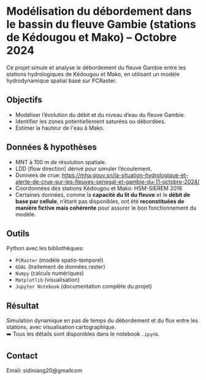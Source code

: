 # Modélisation du débordement dans le bassin du fleuve Gambie (stations de Kédougou et Mako) – Octobre 2024

Ce projet simule et analyse le débordement du fleuve Gambie entre les stations hydrologiques de Kédougou et Mako, en utilisant un modèle hydrodynamique spatial basé sur PCRaster.

## Objectifs
- Modéliser l’évolution du débit et du niveau d’eau du fleuve Gambie.
- Identifier les zones potentiellement saturées ou débordées.
- Estimer la hauteur de l'eau à Mako.

## Données & hypothèses
- MNT à 100 m de résolution spatiale.
- LDD (flow direction) dérivé pour simuler l’écoulement.
- Données de crue: https://mha.gouv.sn/la-situation-hydrologique-et-alerte-de-crue-sur-les-fleuves-senegal-et-gambie-du-11-octobre-2024/
- Coordonnées des stations Kédougou et Mako: HSM-SIEREM 2016
- Certaines données, comme la **capacité du lit du fleuve** et le **débit de base par cellule**, n’étant pas disponibles, ont été **reconstituées de manière fictive mais cohérente** pour assurer le bon fonctionnement du modèle.

## Outils
Python avec les bibliothèques:
- ``PCRaster`` (modèle spatio-temporel)
- ``GDAL`` (traitement de données raster)
- ``Numpy`` (calculs numériques)
- ``Matplotlib`` (visualisation)
- ``Jupyter Notebook`` (documentation complète du projet)

## Résultat
Simulation dynamique en pas de temps du débordement et du flux entre les stations, avec visualisation cartographique.  
➡️ Tous les détails sont disponibles dans le notebook `.ipynb`.

## Contact 
Email: sidiniang20@gmailcom
